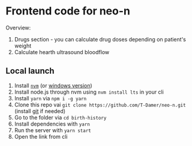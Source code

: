 # Frontend code for neo-n

Overview:

1. Drugs section - you can calculate drug doses depending on patient's weight
2. Calculate hearth ultrasound bloodflow

## Local launch

1. Install [`nvm`](https://github.com/nvm-sh/nvm) (or [windows version](https://github.com/coreybutler/nvm-windows))
2. Install node.js through nvm using `nvm install lts` in your cli
3. Install `yarn` via `npm i -g yarn`
4. Clone this repo vai `git clone https://github.com/T-Damer/neo-n.git` (install [git](https://git-scm.com/) if needed)
5. Go to the folder via `cd birth-history`
6. Install dependencies with `yarn`
7. Run the server with `yarn start`
8. Open the link from cli
